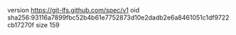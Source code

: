 version https://git-lfs.github.com/spec/v1
oid sha256:93116a7899fbc52b4b61e7752873d10e2dadb2e6a8461051c1df9722cb17270f
size 159
